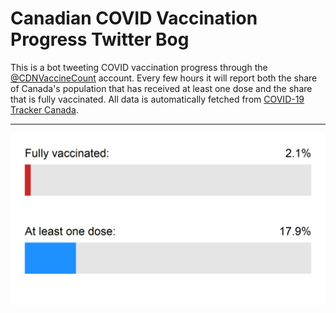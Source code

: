 # Canadian COVID Vaccination Progress Twitter Bog

This is a bot tweeting COVID vaccination progress through the [@CDNVaccineCount](https://twitter.com/CDNVaccineCount) account. Every few hours it will report both the share of Canada's population that has received at least one dose and the share that is fully vaccinated. All data is automatically fetched from [COVID-19 Tracker Canada](https://covid19tracker.ca/vaccinationtracker.html).

---

![](progress.png)
